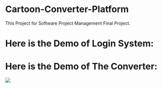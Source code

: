# Cartoon-Converter-Platform
This Project for Software Project Management Final Project.

# Here is the Demo of Login System:


# Here is the Demo of The Converter:
![](https://github.com/MeditatorE/Cartoon-Converter-Platform/blob/main/Demo/Demo.gif)
